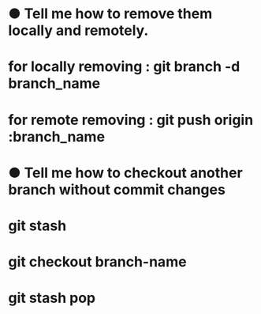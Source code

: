 # ● Tell me how to remove them locally and remotely.
# for locally removing : git branch -d branch_name
# for remote removing : git push origin :branch_name
#
#  ● Tell me how to checkout another branch without commit changes 
# git stash
# git checkout branch-name
# git stash pop
